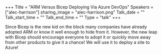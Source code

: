 +++
Title = "ARM Versus Bicep Deploying Via Azure DevOps"
Speakers = ["alec-harrison"]
sharing_image = "alec-harrison.png"
Talk_date = ""
Talk_start_time = ""
Talk_end_time = ""
Type = "talk"
+++

Since Bicep is the new kid on the block many companies have already adopted ARM or know it well enough to hide from it. However, the new leap with Bicep should encourage everyone to adopt it or quickly move away from other products to give it a chance! We will use it to deploy a site to Azure!